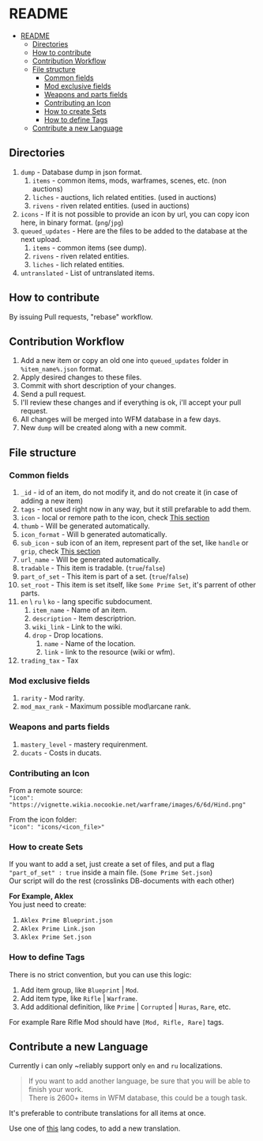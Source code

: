 # README

- [README](#readme)
  - [Directories](#directories)
  - [How to contribute](#how-to-contribute)
  - [Contribution Workflow](#contribution-workflow)
  - [File structure](#file-structure)
    - [Common fields](#common-fields)
    - [Mod exclusive fields](#mod-exclusive-fields)
    - [Weapons and parts fields](#weapons-and-parts-fields)
    - [Contributing an Icon](#contributing-an-icon)
    - [How to create Sets](#how-to-create-sets)
    - [How to define Tags](#how-to-define-tags)
  - [Contribute a new Language](#contribute-a-new-language)

## Directories

1. `dump` - Database dump in json format.
   1. `items` - common items, mods, warframes, scenes, etc. (non auctions)
   2. `liches` - auctions, lich related entities. (used in auctions)
   3. `rivens` - riven related entities. (used in auctions)
2. `icons` - If it is not possible to provide an icon by url, you can copy icon here, in binary format. (`png`/`jpg`)
3. `queued_updates` - Here are the files to be added to the database at the next upload.
   1. `items` - common items (see dump).
   2. `rivens` - riven related entities.
   3. `liches` - lich related entities.
4. `untranslated` - List of untranslated items.

## How to contribute

By issuing Pull requests, "rebase" workflow.

## Contribution Workflow

1. Add a new item or copy an old one into `queued_updates` folder in `%item_name%.json` format.
2. Apply desired changes to these files.
3. Commit with short description of your changes.
4. Send a pull request.
5. I'll review these changes and if everything is ok, i'll accept your pull request.
6. All changes will be merged into WFM database in a few days.
7. New `dump` will be created along with a new commit.

## File structure

### Common fields

1. `_id` - id of an item, do not modify it, and do not create it (in case of adding a new item)
2. `tags` - not used right now in any way, but it still prefarable to add them.
3. `icon` - local or remore path to the icon, check [This section](####Contributing-an-Icon)
4. `thumb` - Will be generated automatically.
5. `icon_format` - Will b generated automatically.
6. `sub_icon` - sub icon of an item, represent part of the set, like `handle` or `grip`, check [This section](####Sets)
7. `url_name` - Will be generated automatically.
8. `tradable` - This item is tradable. (`true`/`false`)
9. `part_of_set` - This item is part of a set. (`true`/`false`)
10. `set_root` - This item is set itself, like `Some Prime Set`, it's parrent of other parts.
11. `en` \ `ru` \ `ko` - lang specific subdocument.
    1. `item_name` - Name of an item.
    2. `description` - Item descriptrion.
    3. `wiki_link` - Link to the wiki.
    4. `drop` - Drop locations.
       1. `name` - Name of the location.
       2. `link` - link to the resource (wiki or wfm).
12. `trading_tax` - Tax

### Mod exclusive fields

1. `rarity` - Mod rarity.
2. `mod_max_rank` - Maximum possible mod\\arcane rank.

### Weapons and parts fields

1. `mastery_level` - mastery requirenment.
2. `ducats` - Costs in ducats.

### Contributing an Icon

From a remote source:  
`"icon": "https://vignette.wikia.nocookie.net/warframe/images/6/6d/Hind.png"`

From the icon folder:  
`"icon": "icons/<icon_file>"`

### How to create Sets

If you want to add a set, just create a set of files, and put a flag `"part_of_set" : true` inside a main file. (`Some Prime Set.json`)  
Our script will do the rest (crosslinks DB-documents with each other)

**For Example, Aklex**  
You just need to create:

1. `Aklex Prime Blueprint.json`
2. `Aklex Prime Link.json`
3. `Aklex Prime Set.json`

### How to define Tags

There is no strict convention, but you can use this logic:

1. Add item group, like `Blueprint` | `Mod`.
2. Add item type, like `Rifle` | `Warframe`.
3. Add additional definition, like `Prime` | `Corrupted` | `Huras`, `Rare`, etc.

For example Rare Rifle Mod should have `[Mod, Rifle, Rare]` tags.

## Contribute a new Language

Currently i can only ~reliably support only `en` and `ru` localizations.

> If you want to add another language, be sure that you will be able to finish your work.  
> There is 2600+ items in WFM database, this could be a tough task.

It's preferable to contribute translations for all items at once.

Use one of [this](https://www.w3schools.com/tags/ref_language_codes.asp) lang codes, to add a new translation.

